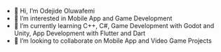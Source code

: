 - 👋 Hi, I’m Odejide Oluwafemi
- 👀 I’m interested in Mobile App and Game Development
- 🌱 I’m currently learning C++, C#, Game Development with Godot and Unity, App Development with Flutter and Dart
- 💞️ I’m looking to collaborate on Mobile App and Video Game Projects

<!---
Lord-Dregg/Lord-Dregg is a ✨ special ✨ repository because its `README.md` (this file) appears on your GitHub profile.
You can click the Preview link to take a look at your changes.
--->
